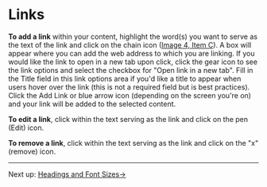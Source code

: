 # Links

**To add a link** within your content, highlight the word(s) you want to serve as the text of the link and click on the chain icon ([Image 4, Item C](../resources/image-4-formatting-toolbar.html)).  A box will appear where you can add the web address to which you are linking. If you would like the link to open in a new tab upon click, click the gear icon to see the link options and select the checkbox for "Open link in a new tab". Fill in the Title field in this link options area if you'd like a title to appear when users hover over the link (this is not a required field but is best practices). Click the Add Link or blue arrow icon (depending on the screen you're on) and your link will be added to the selected content.

**To edit a link**, click within the text serving as the link and click on the pen (Edit) icon.

**To remove a link**, click within the text serving as the link and click on the "x" (remove) icon.

---

Next up: [Headings and Font Sizes&#8594;](headings-and-font-sizes.html)